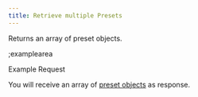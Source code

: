 ```yaml
---
title: Retrieve multiple Presets
---
```


Returns an array of preset objects.

;examplearea

Example Request

<RequestExample url="https://mapi.storyblok.com/v1/spaces/606/presets/" httpMethod="GETOAUTH"></RequestExample>

You will receive an array of [preset objects](#core-resources/presets/the-preset-object) as response.